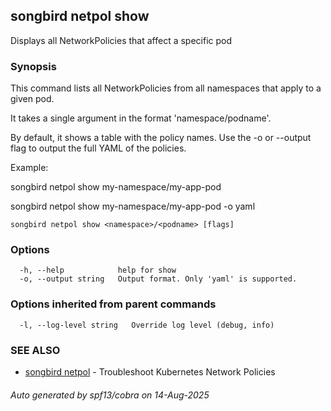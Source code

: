 ## songbird netpol show

Displays all NetworkPolicies that affect a specific pod

### Synopsis

This command lists all NetworkPolicies from all namespaces that apply to a given pod.

It takes a single argument in the format 'namespace/podname'.

By default, it shows a table with the policy names. Use the -o or --output flag to output the full YAML of the policies.

Example:

songbird netpol show my-namespace/my-app-pod

songbird netpol show my-namespace/my-app-pod -o yaml


```
songbird netpol show <namespace>/<podname> [flags]
```

### Options

```
  -h, --help            help for show
  -o, --output string   Output format. Only 'yaml' is supported.
```

### Options inherited from parent commands

```
  -l, --log-level string   Override log level (debug, info)
```

### SEE ALSO

* [songbird netpol](songbird_netpol.md)	 - Troubleshoot Kubernetes Network Policies

###### Auto generated by spf13/cobra on 14-Aug-2025

